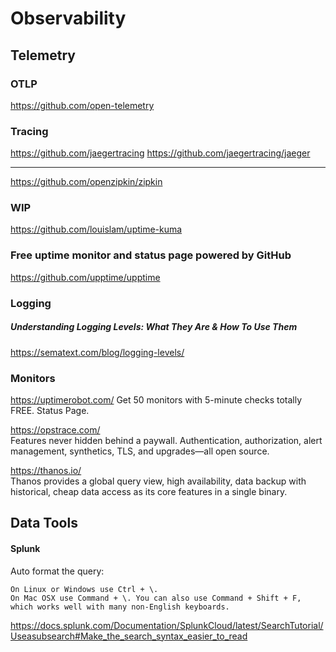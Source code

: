 # Observability

## Telemetry

### OTLP

https://github.com/open-telemetry

### Tracing

https://github.com/jaegertracing
https://github.com/jaegertracing/jaeger

---

https://github.com/openzipkin/zipkin

### WIP

https://github.com/louislam/uptime-kuma

### Free uptime monitor and status page powered by GitHub

https://github.com/upptime/upptime

### Logging

##### Understanding Logging Levels: What They Are & How To Use Them

https://sematext.com/blog/logging-levels/

### Monitors

https://uptimerobot.com/
Get 50 monitors with 5-minute checks totally FREE.
Status Page.

https://opstrace.com/
<br>
Features never hidden behind a paywall. Authentication, authorization,
alert management, synthetics, TLS, and upgrades—all open source.

https://thanos.io/
<br>
Thanos provides a global query view, high availability,
data backup with historical, cheap data access as
its core features in a single binary.

## Data Tools

#### Splunk

Auto format the query:

    On Linux or Windows use Ctrl + \.
    On Mac OSX use Command + \. You can also use Command + Shift + F, which works well with many non-English keyboards.

https://docs.splunk.com/Documentation/SplunkCloud/latest/SearchTutorial/Useasubsearch#Make_the_search_syntax_easier_to_read
